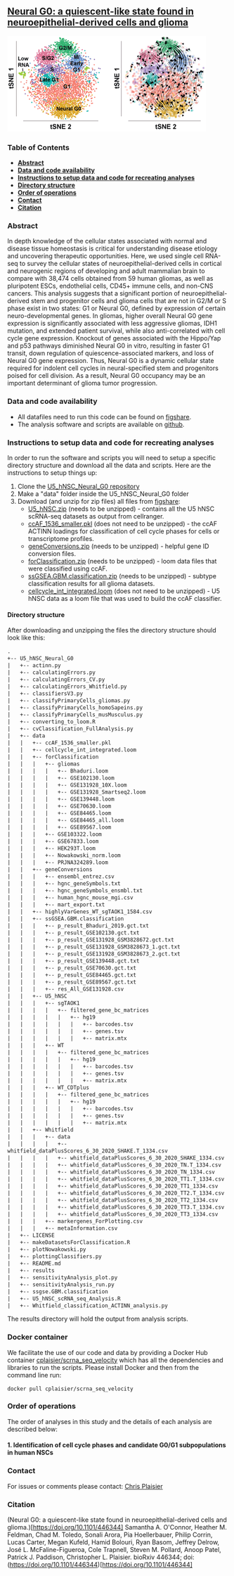 ## [Neural G0:  a quiescent-like state found in neuroepithelial-derived cells and glioma](https://www.biorxiv.org/content/10.1101/446344v3)

![UMAPs](umaps.gif)

### Table of Contents
- **[Abstract](#abstract)**
- **[Data and code availability](#data-and-code-availability)**
- **[Instructions to setup data and code for recreating analyses](#instructions-to-setup-data-and-code-for-recreating-analyses)**
- **[Directory structure](#directory-structure)**
- **[Order of operations](#order-of-operations)**
- **[Contact](#contact)**
- **[Citation](#citation)**

### Abstract
In depth knowledge of the cellular states associated with normal and disease tissue homeostasis is critical for understanding disease etiology and uncovering therapeutic opportunities. Here, we used single cell RNA-seq to survey the cellular states of neuroepithelial-derived cells in cortical and neurogenic regions of developing and adult mammalian brain to compare with 38,474 cells obtained from 59 human gliomas, as well as pluripotent ESCs, endothelial cells, CD45+ immune cells, and non-CNS cancers. This analysis suggests that a significant portion of neuroepithelial-derived stem and progenitor cells and glioma cells that are not in G2/M or S phase exist in two states: G1 or Neural G0, defined by expression of certain neuro-developmental genes. In gliomas, higher overall Neural G0 gene expression is significantly associated with less aggressive gliomas, IDH1 mutation, and extended patient survival, while also anti-correlated with cell cycle gene expression. Knockout of genes associated with the Hippo/Yap and p53 pathways diminished Neural G0 in vitro, resulting in faster G1 transit, down regulation of quiescence-associated markers, and loss of Neural G0 gene expression. Thus, Neural G0 is a dynamic cellular state required for indolent cell cycles in neural-specified stem and progenitors poised for cell division. As a result, Neural G0 occupancy may be an important determinant of glioma tumor progression.

### Data and code availability
- All datafiles need to run this code can be found on [figshare](https://figshare.com/projects/Neural_G0_a_quiescent-like_state_found_in_neuroepithelial-derived_cells_and_glioma/86939).
- The analysis software and scripts are available on [github](https://github.com/plaisier-lab/U5_hNSC_Neural_G0/).

### Instructions to setup data and code for recreating analyses
In order to run the software and scripts you will need to setup a specific directory structure and download all the data and scripts. Here are the instructions to setup things up:
1. Clone the [U5_hNSC_Neural_G0 repository](https://github.com/plaisier-lab/U5_hNSC_Neural_G0/)
2. Make a "data" folder inside the U5_hNSC_Neural_G0 folder
3. Download (and unzip for zip files) all files from [figshare](https://figshare.com/projects/Neural_G0_a_quiescent-like_state_found_in_neuroepithelial-derived_cells_and_glioma/86939):
    - [U5_hNSC.zip](https://figshare.com/articles/dataset/U5_hNSC_zip/12751082) (needs to be unzipped) - contains all the U5 hNSC scRNA-seq datasets as output from cellranger.
    - [ccAF_1536_smaller.pkl](https://figshare.com/articles/software/ccAF_1536_smaller_pkl/12751058) (does not need to be unzipped) - the ccAF ACTINN loadings for classification of cell cycle phases for cells or transcriptome profiles.
    - [geneConversions.zip](https://figshare.com/articles/dataset/geneConversions_zip/12751073) (needs to be unzipped) - helpful gene ID conversion files.
    - [forClassification.zip](https://figshare.com/articles/dataset/forClassification_zip/12751079) (needs to be unzipped) - loom data files that were classified using ccAF.
    - [ssGSEA.GBM.classification.zip](https://figshare.com/articles/dataset/ssGSEA_GBM_classification_zip/12751076) (needs to be unzipped) - subtype classification results for all glioma datasets.
    - [cellcycle_int_integrated.loom](https://figshare.com/articles/dataset/cellcycle_int_integrated_loom/12751055) (does not need to be unzipped) - U5 hNSC data as a loom file that was used to build the ccAF classifier.


#### Directory structure
After downloading and unzipping the files the directory structure should look like this:

```
.
+-- U5_hNSC_Neural_G0
|   +-- actinn.py
|   +-- calculatingErrors.py
|   +-- calculatingErrors_CV.py
|   +-- calculatingErrors_Whitfield.py
|   +-- classifiersV3.py
|   +-- classifyPrimaryCells_gliomas.py
|   +-- classifyPrimaryCells_homoSapeins.py
|   +-- classifyPrimaryCells_musMusculus.py
|   +-- converting_to_loom.R
|   +-- cvClassification_FullAnalysis.py
|   +-- data
|   |   +-- ccAF_1536_smaller.pkl
|   |   +-- cellcycle_int_integrated.loom
|   |   +-- forClassification
|   |   |   +-- gliomas
|   |   |   |   +-- Bhaduri.loom
|   |   |   |   +-- GSE102130.loom
|   |   |   |   +-- GSE131928_10X.loom
|   |   |   |   +-- GSE131928_Smartseq2.loom
|   |   |   |   +-- GSE139448.loom
|   |   |   |   +-- GSE70630.loom
|   |   |   |   +-- GSE84465.loom
|   |   |   |   +-- GSE84465_all.loom
|   |   |   |   +-- GSE89567.loom
|   |   |   +-- GSE103322.loom
|   |   |   +-- GSE67833.loom
|   |   |   +-- HEK293T.loom
|   |   |   +-- Nowakowski_norm.loom
|   |   |   +-- PRJNA324289.loom
|   |   +-- geneConversions
|   |   |   +-- ensembl_entrez.csv
|   |   |   +-- hgnc_geneSymbols.txt
|   |   |   +-- hgnc_geneSymbols_ensmbl.txt
|   |   |   +-- human_hgnc_mouse_mgi.csv
|   |   |   +-- mart_export.txt
|   |   +-- highlyVarGenes_WT_sgTAOK1_1584.csv
|   |   +-- ssGSEA.GBM.classification
|   |   |   +-- p_result_Bhaduri_2019.gct.txt
|   |   |   +-- p_result_GSE102130.gct.txt
|   |   |   +-- p_result_GSE131928_GSM3828672.gct.txt
|   |   |   +-- p_result_GSE131928_GSM3828673_1.gct.txt
|   |   |   +-- p_result_GSE131928_GSM3828673_2.gct.txt
|   |   |   +-- p_result_GSE139448.gct.txt
|   |   |   +-- p_result_GSE70630.gct.txt
|   |   |   +-- p_result_GSE84465.gct.txt
|   |   |   +-- p_result_GSE89567.gct.txt
|   |   |   +-- res_All_GSE131928.csv
|   |   +-- U5_hNSC
|   |   |   +-- sgTAOK1
|   |   |   |   +-- filtered_gene_bc_matrices
|   |   |   |   |   +-- hg19
|   |   |   |   |   |   +-- barcodes.tsv
|   |   |   |   |   |   +-- genes.tsv
|   |   |   |   |   |   +-- matrix.mtx
|   |   |   +-- WT
|   |   |   |   +-- filtered_gene_bc_matrices
|   |   |   |   |   +-- hg19
|   |   |   |   |   |   +-- barcodes.tsv
|   |   |   |   |   |   +-- genes.tsv
|   |   |   |   |   |   +-- matrix.mtx
|   |   |   +-- WT_CDTplus
|   |   |   |   +-- filtered_gene_bc_matrices
|   |   |   |   |   +-- hg19
|   |   |   |   |   |   +-- barcodes.tsv
|   |   |   |   |   |   +-- genes.tsv
|   |   |   |   |   |   +-- matrix.mtx
|   |   +-- Whitfield
|   |   |   +-- data
|   |   |   |   +-- whitfield_dataPlusScores_6_30_2020_SHAKE.T_1334.csv
|   |   |   |   +-- whitfield_dataPlusScores_6_30_2020_SHAKE_1334.csv
|   |   |   |   +-- whitfield_dataPlusScores_6_30_2020_TN.T_1334.csv
|   |   |   |   +-- whitfield_dataPlusScores_6_30_2020_TN_1334.csv
|   |   |   |   +-- whitfield_dataPlusScores_6_30_2020_TT1.T_1334.csv
|   |   |   |   +-- whitfield_dataPlusScores_6_30_2020_TT1_1334.csv
|   |   |   |   +-- whitfield_dataPlusScores_6_30_2020_TT2.T_1334.csv
|   |   |   |   +-- whitfield_dataPlusScores_6_30_2020_TT2_1334.csv
|   |   |   |   +-- whitfield_dataPlusScores_6_30_2020_TT3.T_1334.csv
|   |   |   |   +-- whitfield_dataPlusScores_6_30_2020_TT3_1334.csv
|   |   |   +-- markergenes_ForPlotting.csv
|   |   |   +-- metaInformation.csv
|   +-- LICENSE
|   +-- makeDatasetsForClassification.R
|   +-- plotNowakowski.py
|   +-- plottingClassifiers.py
|   +-- README.md
|   +-- results
|   +-- sensitivityAnalysis_plot.py
|   +-- sensitivityAnalysis_run.py
|   +-- ssgse.GBM.classification
|   +-- U5_hNSC_scRNA_seq_Analysis.R
|   +-- Whitfield_classification_ACTINN_analysis.py
```

The results directory will hold the output from analysis scripts.

### Docker container
We facilitate the use of our code and data by providing a Docker Hub container [cplaisier/scrna_seq_velocity](https://hub.docker.com/r/cplaisier/scrna_seq_velocity) which has all the dependencies and libraries to run the scripts. Please install Docker and then from the command line run:

```shell
docker pull cplaisier/scrna_seq_velocity
```

### Order of operations
The order of analyses in this study and the details of each analysis are described below:

#### 1. Identification of cell cycle phases and candidate G0/G1 subpopulations in human NSCs


### Contact
For issues or comments please contact:  [Chris Plaisier](mailto:plaisier@asu.edu)

### Citation
(Neural G0: a quiescent-like state found in neuroepithelial-derived cells and glioma.)[https://doi.org/10.1101/446344] Samantha A. O'Connor, Heather M. Feldman, Chad M. Toledo, Sonali Arora, Pia Hoellerbauer, Philip Corrin, Lucas Carter, Megan Kufeld, Hamid Bolouri, Ryan Basom, Jeffrey Delrow, José L. McFaline-Figueroa, Cole Trapnell, Steven M. Pollard, Anoop Patel, Patrick J. Paddison, Christopher L. Plaisier. bioRxiv 446344; doi: (https://doi.org/10.1101/446344)[https://doi.org/10.1101/446344]
